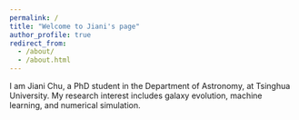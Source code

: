 ```yaml
---
permalink: /
title: "Welcome to Jiani's page"
author_profile: true
redirect_from: 
  - /about/
  - /about.html
---
```


I am Jiani Chu, a PhD student in the Department of Astronomy, at Tsinghua University. My research interest includes galaxy evolution, machine learning, and numerical simulation.


